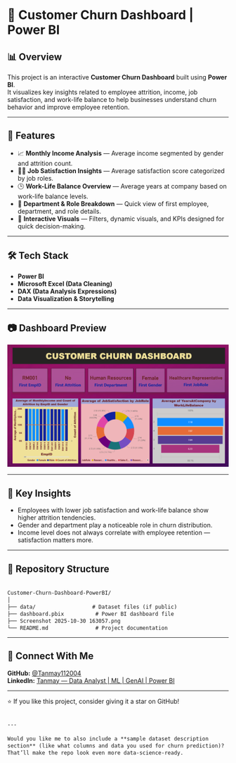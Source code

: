 # 🧠 Customer Churn Dashboard | Power BI

## 📊 Overview
This project is an interactive **Customer Churn Dashboard** built using **Power BI**.  
It visualizes key insights related to employee attrition, income, job satisfaction, and work-life balance to help businesses understand churn behavior and improve employee retention.

---

## 🧩 Features
- 📈 **Monthly Income Analysis** — Average income segmented by gender and attrition count.
- 👨‍💼 **Job Satisfaction Insights** — Average satisfaction score categorized by job roles.
- 🕒 **Work-Life Balance Overview** — Average years at company based on work-life balance levels.
- 🏢 **Department & Role Breakdown** — Quick view of first employee, department, and role details.
- 🎨 **Interactive Visuals** — Filters, dynamic visuals, and KPIs designed for quick decision-making.

---

## 🛠️ Tech Stack
- **Power BI**
- **Microsoft Excel (Data Cleaning)**
- **DAX (Data Analysis Expressions)**
- **Data Visualization & Storytelling**

---

## 📷 Dashboard Preview
![Customer Churn Dashboard](https://github.com/Tanmay1112004/Customer-Churn-Dashboard-PowerBI/blob/main/CUSTOMER%20CHURN%20DASHBOARD/screenshots/Screenshot%202025-10-30%20162307.png)

---

## 🎯 Key Insights
- Employees with lower job satisfaction and work-life balance show higher attrition tendencies.
- Gender and department play a noticeable role in churn distribution.
- Income level does not always correlate with employee retention — satisfaction matters more.

---

## 📂 Repository Structure
```

Customer-Churn-Dashboard-PowerBI/
│
├── data/                  # Dataset files (if public)
├── dashboard.pbix          # Power BI dashboard file
├── Screenshot 2025-10-30 163057.png
└── README.md               # Project documentation

```

---

## 🔗 Connect With Me
**GitHub:** [@Tanmay112004](https://github.com/Tanmay112004)  
**LinkedIn:** [Tanmay — Data Analyst | ML | GenAI | Power BI](https://www.linkedin.com/in/tanmay-kshirsagar/)  

---

⭐ If you like this project, consider giving it a star on GitHub!
```

---

Would you like me to also include a **sample dataset description section** (like what columns and data you used for churn prediction)?
That’ll make the repo look even more data-science-ready.
